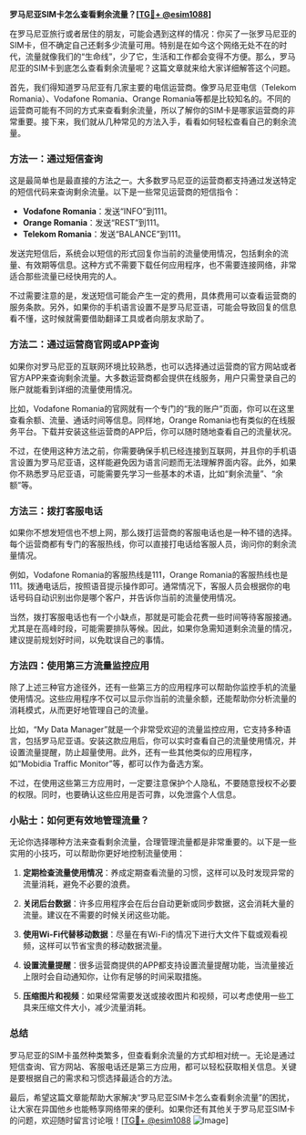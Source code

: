 **罗马尼亚SIM卡怎么查看剩余流量？[[TG💪+ @esim1088](https://t.me/s/esim1088)]**

在罗马尼亚旅行或者居住的朋友，可能会遇到这样的情况：你买了一张罗马尼亚的SIM卡，但不确定自己还剩多少流量可用。特别是在如今这个网络无处不在的时代，流量就像我们的“生命线”，少了它，生活和工作都会变得不方便。那么，罗马尼亚的SIM卡到底怎么查看剩余流量呢？这篇文章就来给大家详细解答这个问题。

首先，我们得知道罗马尼亚有几家主要的电信运营商。像罗马尼亚电信（Telekom Romania）、Vodafone Romania、Orange Romania等都是比较知名的。不同的运营商可能有不同的方式来查看剩余流量，所以了解你的SIM卡是哪家运营商的非常重要。接下来，我们就从几种常见的方法入手，看看如何轻松查看自己的剩余流量。

### 方法一：通过短信查询

这是最简单也是最直接的方法之一。大多数罗马尼亚的运营商都支持通过发送特定的短信代码来查询剩余流量。以下是一些常见运营商的短信指令：

- **Vodafone Romania**：发送“INFO”到111。
- **Orange Romania**：发送“REST”到111。
- **Telekom Romania**：发送“BALANCE”到111。

发送完短信后，系统会以短信的形式回复你当前的流量使用情况，包括剩余的流量、有效期等信息。这种方式不需要下载任何应用程序，也不需要连接网络，非常适合那些流量已经快用完的人。

不过需要注意的是，发送短信可能会产生一定的费用，具体费用可以查看运营商的服务条款。另外，如果你的手机语言设置不是罗马尼亚语，可能会导致回复的信息看不懂，这时候就需要借助翻译工具或者向朋友求助了。

### 方法二：通过运营商官网或APP查询

如果你对罗马尼亚的互联网环境比较熟悉，也可以选择通过运营商的官方网站或者官方APP来查询剩余流量。大多数运营商都会提供在线服务，用户只需登录自己的账户就能看到详细的流量使用情况。

比如，Vodafone Romania的官网就有一个专门的“我的账户”页面，你可以在这里查看余额、流量、通话时间等信息。同样地，Orange Romania也有类似的在线服务平台。下载并安装这些运营商的APP后，你可以随时随地查看自己的流量状况。

不过，在使用这种方法之前，你需要确保手机已经连接到互联网，并且你的手机语言设置为罗马尼亚语，这样能避免因为语言问题而无法理解界面内容。此外，如果你不熟悉罗马尼亚语，可能需要先学习一些基本的术语，比如“剩余流量”、“余额”等。

### 方法三：拨打客服电话

如果你不想发短信也不想上网，那么拨打运营商的客服电话也是一种不错的选择。每个运营商都有专门的客服热线，你可以直接打电话给客服人员，询问你的剩余流量情况。

例如，Vodafone Romania的客服热线是111，Orange Romania的客服热线也是111。拨通电话后，按照语音提示操作即可。通常情况下，客服人员会根据你的电话号码自动识别出你是哪个客户，并告诉你当前的流量使用情况。

当然，拨打客服电话也有一个小缺点，那就是可能会花费一些时间等待客服接通。尤其是在高峰时段，可能需要排队等候。因此，如果你急需知道剩余流量的情况，建议提前规划好时间，以免耽误自己的事情。

### 方法四：使用第三方流量监控应用

除了上述三种官方途径外，还有一些第三方的应用程序可以帮助你监控手机的流量使用情况。这些应用程序不仅可以显示你当前的流量余额，还能帮助你分析流量的消耗模式，从而更好地管理自己的流量。

比如，“My Data Manager”就是一个非常受欢迎的流量监控应用，它支持多种语言，包括罗马尼亚语。安装这款应用后，你可以实时查看自己的流量使用情况，并设置流量提醒，防止超量使用。此外，还有一些其他类似的应用程序，如“Mobidia Traffic Monitor”等，都可以作为备选方案。

不过，在使用这些第三方应用时，一定要注意保护个人隐私，不要随意授权不必要的权限。同时，也要确认这些应用是否可靠，以免泄露个人信息。

### 小贴士：如何更有效地管理流量？

无论你选择哪种方法来查看剩余流量，合理管理流量都是非常重要的。以下是一些实用的小技巧，可以帮助你更好地控制流量使用：

1. **定期检查流量使用情况**：养成定期查看流量的习惯，这样可以及时发现异常的流量消耗，避免不必要的浪费。
   
2. **关闭后台数据**：许多应用程序会在后台自动更新或同步数据，这会消耗大量的流量。建议在不需要的时候关闭这些功能。

3. **使用Wi-Fi代替移动数据**：尽量在有Wi-Fi的情况下进行大文件下载或观看视频，这样可以节省宝贵的移动数据流量。

4. **设置流量提醒**：很多运营商提供的APP都支持设置流量提醒功能，当流量接近上限时会自动通知你，让你有足够的时间采取措施。

5. **压缩图片和视频**：如果经常需要发送或接收图片和视频，可以考虑使用一些工具来压缩文件大小，减少流量消耗。

### 总结

罗马尼亚的SIM卡虽然种类繁多，但查看剩余流量的方式却相对统一。无论是通过短信查询、官方网站、客服电话还是第三方应用，都可以轻松获取相关信息。关键是要根据自己的需求和习惯选择最适合的方法。

最后，希望这篇文章能帮助大家解决“罗马尼亚SIM卡怎么查看剩余流量”的困扰，让大家在异国他乡也能畅享网络带来的便利。如果你还有其他关于罗马尼亚SIM卡的问题，欢迎随时留言讨论哦！[[TG💪+ @esim1088](https://t.me/s/esim1088) ![Image](https://i.postimg.cc/4NQfJmqS/Snipaste-2025-05-13-00-14-12.png)]
